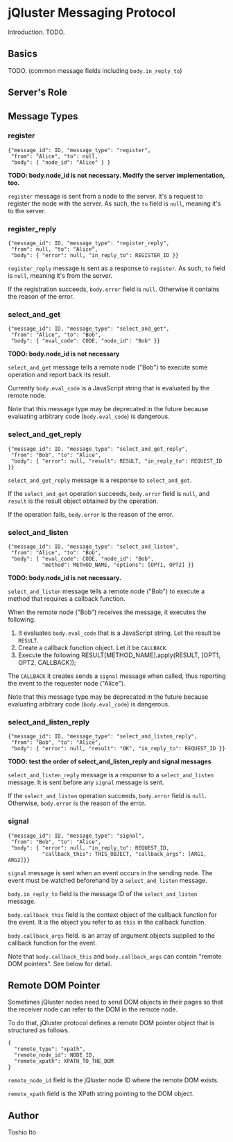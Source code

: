 # jQluster Messaging Protocol

Introduction. TODO.

## Basics

TODO. (common message fields including `body.in_reply_to`)

## Server's Role

## Message Types

### register

    {"message_id": ID, "message_type": "register",
     "from": "Alice", "to": null,
     "body": { "node_id": "Alice" } }

**TODO: body.node_id is not necessary. Modify the server implementation, too.**

`register` message is sent from a node to the server. It's a request to register the node with the server. As such, the `to` field is `null`, meaning it's to the server.

### register_reply

    {"message_id": ID, "message_type": "register_reply",
     "from": null, "to": "Alice",
     "body": { "error": null, "in_reply_to": REGISTER_ID }}

`register_reply` message is sent as a response to `register`. As such, `to` field is `null`, meaning it's from the server.

If the registration succeeds, `body.error` field is `null`. Otherwise it contains the reason of the error.

### select_and_get

    {"message_id": ID, "message_type": "select_and_get",
     "from": "Alice", "to": "Bob",
     "body": { "eval_code": CODE, "node_id": "Bob" }}

**TODO: body.node_id is not necessary**

`select_and_get` message tells a remote node ("Bob") to execute some operation and report back its result.

Currently `body.eval_code` is a JavaScript string that is evaluated by the remote node.

Note that this message type may be deprecated in the future because evaluating arbitrary code (`body.eval_code`) is dangerous.

### select_and_get_reply

    {"message_id": ID, "message_type": "select_and_get_reply",
     "from": "Bob", "to": "Alice",
     "body": { "error": null, "result": RESULT, "in_reply_to": REQUEST_ID }}

`select_and_get_reply` message is a response to `select_and_get`.

If the `select_and_get` operation succeeds, `body.error` field is `null`, and `result` is the result object obtained by the operation.

If the operation fails, `body.error` is the reason of the error.


### select_and_listen

    {"message_id": ID, "message_type": "select_and_listen",
     "from": "Alice", "to": "Bob",
     "body": { "eval_code": CODE, "node_id": "Bob",
               "method": METHOD_NAME, "options": [OPT1, OPT2] }}

**TODO: body.node_id is not necessary.**

`select_and_listen` message tells a remote node ("Bob") to execute a method that requires a callback function.

When the remote node ("Bob") receives the message, it executes the following.

1. It evaluates `body.eval_code` that is a JavaScript string. Let the result be `RESULT`.
2. Create a callback function object. Let it be `CALLBACK`.
3. Execute the following
        RESULT[METHOD_NAME].apply(RESULT, [OPT1, OPT2, CALLBACK]);

The `CALLBACK` it creates sends a `signal` message when called, thus reporting the event to the requester node ("Alice").

Note that this message type may be deprecated in the future because evaluating arbitrary code (`body.eval_code`) is dangerous.

### select_and_listen_reply

    {"message_id": ID, "message_type": "select_and_listen_reply",
     "from": "Bob", "to": "Alice",
     "body": { "error": null, "result": "OK", "in_reply_to": REQUEST_ID }}

**TODO: test the order of select_and_listen_reply and signal messages**

`select_and_listen_reply` message is a response to a `select_and_listen` message.  It is sent before any `signal` message is sent.

If the `select_and_listen` operation succeeds, `body.error` field is `null`. Otherwise, `body.error` is the reason of the error.

### signal

    {"message_id": ID, "message_type": "signal",
     "from": "Bob", "to": "Alice",
     "body": { "error": null, "in_reply_to": REQUEST_ID,
               "callback_this": THIS_OBJECT, "callback_args": [ARG1, ARG2]}}

`signal` message is sent when an event occurs in the sending node. The event must be watched beforehand by a `select_and_listen` message.

`body.in_reply_to` field is the message ID of the `select_and_listen` message.

`body.callback_this` field is the context object of the callback function for the event. It is the object you refer to as `this` in the callback function.

`body.callback_args` field. is an array of argument objects supplied to the callback function for the event.

Note that `body.callback_this` and `body.callback_args` can contain "remote DOM pointers". See below for detail.


## Remote DOM Pointer

Sometimes jQluster nodes need to send DOM objects in their pages so that the receiver node can refer to the DOM in the remote node.

To do that, jQluster protocol defines a remote DOM pointer object that is structured as follows.

    {
      "remote_type": "xpath",
      "remote_node_id": NODE_ID,
      "remote_xpath": XPATH_TO_THE_DOM
    }

`remote_node_id` field is the jQluster node ID where the remote DOM exists.

`remote_xpath` field is the XPath string pointing to the DOM object.


## Author

Toshio Ito
